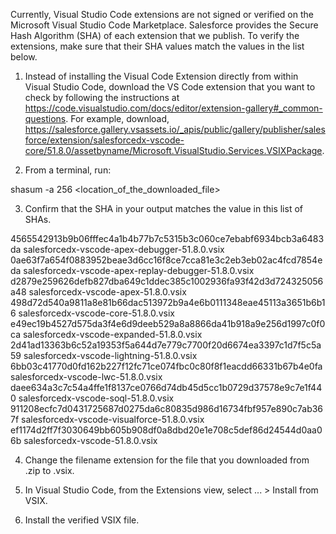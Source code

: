 Currently, Visual Studio Code extensions are not signed or verified on the
Microsoft Visual Studio Code Marketplace. Salesforce provides the Secure Hash
Algorithm (SHA) of each extension that we publish. To verify the extensions,
make sure that their SHA values match the values in the list below.

1. Instead of installing the Visual Code Extension directly from within Visual
   Studio Code, download the VS Code extension that you want to check by
   following the instructions at
   https://code.visualstudio.com/docs/editor/extension-gallery#_common-questions.
   For example, download,
   https://salesforce.gallery.vsassets.io/_apis/public/gallery/publisher/salesforce/extension/salesforcedx-vscode-core/51.8.0/assetbyname/Microsoft.VisualStudio.Services.VSIXPackage.

2. From a terminal, run:

shasum -a 256 <location_of_the_downloaded_file>

3. Confirm that the SHA in your output matches the value in this list of SHAs.

4565542913b9b06fffec4a1b4b77b7c5315b3c060ce7ebabf6934bcb3a6483da  salesforcedx-vscode-apex-debugger-51.8.0.vsix
0ae63f7a654f0883952beae3d6cc16f8ce7cca81e3c2eb3eb02ac4fcd7854eda  salesforcedx-vscode-apex-replay-debugger-51.8.0.vsix
d2879e259626defb827dba649c1ddec385c1002936fa93f42d3d724325056a48  salesforcedx-vscode-apex-51.8.0.vsix
498d72d540a9811a8e81b66dac513972b9a4e6b0111348eae45113a3651b6b16  salesforcedx-vscode-core-51.8.0.vsix
e49ec19b4527d575da3f4e6d9deeb529a8a8866da41b918a9e256d1997c0f0ca  salesforcedx-vscode-expanded-51.8.0.vsix
2d41ad13363b6c52a19353f5a644d7e779c7700f20d6674ea3397c1d7f5c5a59  salesforcedx-vscode-lightning-51.8.0.vsix
6bb03c41770d0fd162b227f12fc71ce074fbc0c80f8f1eacdd66331b67b4e0fa  salesforcedx-vscode-lwc-51.8.0.vsix
daee634a3c7c54a4ffe1f8137ce0766d74db45d5cc1b0729d37578e9c7e1f440  salesforcedx-vscode-soql-51.8.0.vsix
911208ecfc7d0431725687d0275da6c80835d986d16734fbf957e890c7ab367f  salesforcedx-vscode-visualforce-51.8.0.vsix
ef1174d2ff7f3030649bb605b908df0a8dbd20e1e708c5def86d24544d0aa06b  salesforcedx-vscode-51.8.0.vsix


4. Change the filename extension for the file that you downloaded from .zip to
.vsix.

5. In Visual Studio Code, from the Extensions view, select ... > Install from
VSIX.

6. Install the verified VSIX file.

